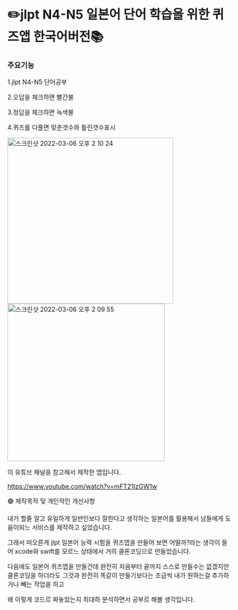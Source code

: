# ✏️jlpt N4-N5 일본어 단어 학습을 위한 퀴즈앱 한국어버전📚

### 주요기능
1.jlpt N4-N5 단어공부

2.오답을 체크하면 빨간불

3.정답을 체크하면 녹색불

4.퀴즈를 다풀면 맞춘갯수와 틀린갯수표시

<img width="373" alt="스크린샷 2022-03-06 오후 2 10 24" src="https://user-images.githubusercontent.com/91593937/156911160-762d4dbb-9e32-47cc-8269-18e2f09e6afe.png"><img width="354" alt="스크린샷 2022-03-06 오후 2 09 55" src="https://user-images.githubusercontent.com/91593937/156911152-7067fa77-9d94-4d08-8122-f7bdbf6bb3b2.png">

이 유튜브 채널을 참고해서 제작한 앱입니다.

https://www.youtube.com/watch?v=mFT21IzGW1w

🟢 제작목적 및 개인적인 개선사항

내가 할줄 알고 유일하게 일반인보다 잘한다고 생각하는 일본어를 활용해서 남들에게 도움이되느 서비스를 제작하고 싶었습니다.

그래서 떠오른게 jlpt 일본어 능력 시험을 퀴즈앱을 만들어 보면 어떨까?라는 생각이 들어 xcode와 swift를 모르느 상태에서 거의 클론코딩으로 만들었습니다.

다음에도 일본어 퀴즈앱을 만들건데 완전히 처음부터 끝까지 스스로 만들수는 없겠지만 클론코딩을 하더라도 그것과 완전히 똑같이 만들기보다는 조금씩 내가 원하는걸 추가하거나 빼는 작업을 하고 

왜 이렇게 코드르 짜놓았는지 최대하 분석하면서 공부르 해볼 생각입니다.


